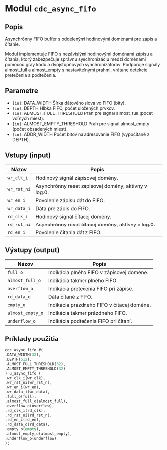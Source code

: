 # Modul `cdc_async_fifo`

## Popis

Asynchrónny FIFO buffer s oddelenými hodinovými doménami pre zápis a čítanie.

Modul implementuje FIFO s nezávislými hodinovými doménami zápisu a čítania,
ktorý zabezpečuje správnu synchronizáciu medzi doménami pomocou gray kódu a
dvojstupňových synchronizátorov. Podporuje signály almost_full a almost_empty
s nastaviteľnými prahmi, vrátane detekcie pretečenia a podtečenia.

## Parametre

- `[in]`: DATA_WIDTH                Šírka dátového slova vo FIFO (bity).
- `[in]`: DEPTH                     Hĺbka FIFO, počet uložených prvkov.
- `[in]`: ALMOST_FULL_THRESHOLD     Prah pre signál almost_full (počet voľných miest).
- `[in]`: ALMOST_EMPTY_THRESHOLD    Prah pre signál almost_empty (počet obsadených miest).
- `[in]`: ADDR_WIDTH                Počet bitov na adresovanie FIFO (vypočítané z DEPTH).

## Vstupy (input)

| Názov | Popis |
|-------|--------|
| `wr_clk_i` | Hodinový signál zápisovej domény. |
| `wr_rst_ni` | Asynchrónny reset zápisovej domény, aktívny v log.0. |
| `wr_en_i` | Povolenie zápisu dát do FIFO. |
| `wr_data_i` | Dáta pre zápis do FIFO. |
| `rd_clk_i` | Hodinový signál čítacej domény. |
| `rd_rst_ni` | Asynchrónny reset čítacej domény, aktívny v log.0. |
| `rd_en_i` | Povolenie čítania dát z FIFO. |

## Výstupy (output)

| Názov | Popis |
|-------|--------|
| `full_o` | Indikácia plného FIFO v zápisovej doméne. |
| `almost_full_o` | Indikácia takmer plného FIFO. |
| `overflow_o` | Indikácia pretečenia FIFO pri zápise. |
| `rd_data_o` | Dáta čítané z FIFO. |
| `empty_o` | Indikácia prázdneho FIFO v čítacej doméne. |
| `almost_empty_o` | Indikácia takmer prázdneho FIFO. |
| `underflow_o` | Indikácia podtečenia FIFO pri čítaní. |

## Príklady použitia

```systemverilog
cdc_async_fifo #(
.DATA_WIDTH(32),
.DEPTH(512),
.ALMOST_FULL_THRESHOLD(32),
.ALMOST_EMPTY_THRESHOLD(32)
) u_async_fifo (
.wr_clk_i(wr_clk),
.wr_rst_ni(wr_rst_n),
.wr_en_i(wr_en),
.wr_data_i(wr_data),
.full_o(full),
.almost_full_o(almost_full),
.overflow_o(overflow),
.rd_clk_i(rd_clk),
.rd_rst_ni(rd_rst_n),
.rd_en_i(rd_en),
.rd_data_o(rd_data),
.empty_o(empty),
.almost_empty_o(almost_empty),
.underflow_o(underflow)
);
```

